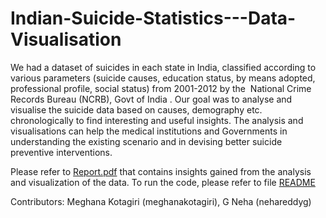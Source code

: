 # Indian-Suicide-Statistics---Data-Visualisation
We had a dataset of suicides in each state in India, classified according to various parameters (suicide causes, education status, by means adopted, professional profile, social status) from 2001-2012 by the ​ National Crime Records Bureau (NCRB), Govt of India​ . Our goal was to analyse and visualise the suicide data based on causes, demography etc. chronologically to find interesting and useful insights. The analysis and visualisations can help the medical institutions and Governments in understanding the existing scenario and in devising better suicide preventive interventions.

Please refer to [Report.pdf](https://github.com/meghanakotagiri/Indian-Suicide-Statistics---Data-Visualisation/blob/master/Report.pdf) that contains insights gained from the analysis and visualization of the data. To run the code, please refer to file [README](https://github.com/meghanakotagiri/Indian-Suicide-Statistics---Data-Visualisation/blob/master/code/README.md)

Contributors: Meghana Kotagiri (meghanakotagiri), G Neha (nehareddyg)
